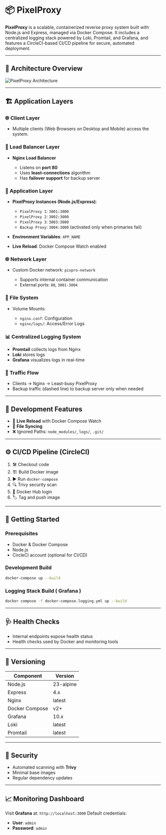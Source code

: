 # 📦 PixelProxy

**PixelProxy** is a scalable, containerized reverse proxy system built with Node.js and Express, managed via Docker Compose. It includes a centralized logging stack powered by Loki, Promtail, and Grafana, and features a CircleCI-based CI/CD pipeline for secure, automated deployment.

---

## 📌 Architecture Overview

![PixelProxy Architecture](https://i.postimg.cc/ht9SNxb7/pixelproxy-arch.png)

---

## 🏗️ Application Layers

### 🌐 Client Layer

- Multiple clients (Web Browsers on Desktop and Mobile) access the system.

### 🔄 Load Balancer Layer

- **Nginx Load Balancer**

  - Listens on **port 80**
  - Uses **least-connections** algorithm
  - Has **failover support** for backup server

### 🧱 Application Layer

- **PixelProxy Instances (Node.js/Express)**:

  - `PixelProxy 1`: `3001:3000`
  - `PixelProxy 2`: `3002:3000`
  - `PixelProxy 3`: `3003:3000`
  - `Backup Proxy`: `3004:3000` (activated only when primaries fail)

- **Environment Variables**: `APP_NAME`
- **Live Reload**: Docker Compose Watch enabled

### 🌐 Network Layer

- Custom Docker network: `pixpro-network`

  - Supports internal container communication
  - External ports: `80`, `3001-3004`

### 💾 File System

- Volume Mounts:

  - `nginx.conf`: Configuration
  - `nginx/logs/`: Access/Error Logs

### 📊 Centralized Logging System

- **Promtail** collects logs from Nginx
- **Loki** stores logs
- **Grafana** visualizes logs in real-time

### 🔁 Traffic Flow

- Clients → Nginx → Least-busy PixelProxy
- Backup traffic (dashed line) to backup server only when needed

---

## 🚧 Development Features

- 🔁 **Live Reload** with Docker Compose Watch
- 📂 **File Syncing**
- ❌ Ignored Paths: `node_modules/`, `logs/`, `.git/`

---

## ⚙️ CI/CD Pipeline (CircleCI)

1. 🛠️ Checkout code
2. 🏗️ Build Docker image
3. ▶️ Run `docker-compose`
4. 🔍 Trivy security scan
5. 🔐 Docker Hub login
6. 🏷️ Tag and push image

---

## 🚀 Getting Started

### Prerequisites

- Docker & Docker Compose
- Node.js
- CircleCI account (optional for CI/CD)

### Development Build

```bash
docker-compose up --build
```

### Logging Stack Build ( Grafana )

```bash
docker compose -f docker-compose.logging.yml up --build
```

---

## 🩺 Health Checks

- Internal endpoints expose health status
- Health checks used by Docker and monitoring tools

---

## 🔖 Versioning

| Component      | Version   |
| -------------- | --------- |
| Node.js        | 23-alpine |
| Express        | 4.x       |
| Nginx          | latest    |
| Docker Compose | v2+       |
| Grafana        | 10.x      |
| Loki           | latest    |
| Promtail       | latest    |

---

## 🧪 Security

- Automated scanning with **Trivy**
- Minimal base images
- Regular dependency updates

---

## 📈 Monitoring Dashboard

Visit **Grafana** at: `http://localhost:3000`
Default credentials:

- **User**: `admin`
- **Password**: `admin`
